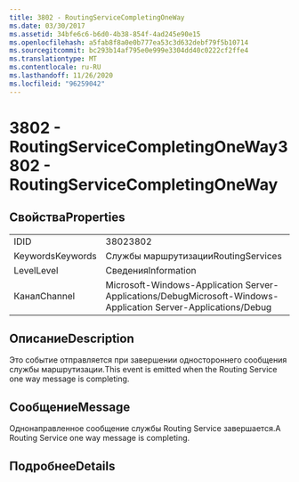 ```yaml
---
title: 3802 - RoutingServiceCompletingOneWay
ms.date: 03/30/2017
ms.assetid: 34bfe6c6-b6d0-4b38-854f-4ad245e90e15
ms.openlocfilehash: a5fab8f8a0e0b777ea53c3d632debf79f5b10714
ms.sourcegitcommit: bc293b14af795e0e999e3304dd40c0222cf2ffe4
ms.translationtype: MT
ms.contentlocale: ru-RU
ms.lasthandoff: 11/26/2020
ms.locfileid: "96259042"
---
```

# <a name="3802---routingservicecompletingoneway"></a><span data-ttu-id="d5a2a-102">3802 - RoutingServiceCompletingOneWay</span><span class="sxs-lookup"><span data-stu-id="d5a2a-102">3802 - RoutingServiceCompletingOneWay</span></span>

## <a name="properties"></a><span data-ttu-id="d5a2a-103">Свойства</span><span class="sxs-lookup"><span data-stu-id="d5a2a-103">Properties</span></span>  
  
|||  
|-|-|  
|<span data-ttu-id="d5a2a-104">ID</span><span class="sxs-lookup"><span data-stu-id="d5a2a-104">ID</span></span>|<span data-ttu-id="d5a2a-105">3802</span><span class="sxs-lookup"><span data-stu-id="d5a2a-105">3802</span></span>|  
|<span data-ttu-id="d5a2a-106">Keywords</span><span class="sxs-lookup"><span data-stu-id="d5a2a-106">Keywords</span></span>|<span data-ttu-id="d5a2a-107">Службы маршрутизации</span><span class="sxs-lookup"><span data-stu-id="d5a2a-107">RoutingServices</span></span>|  
|<span data-ttu-id="d5a2a-108">Level</span><span class="sxs-lookup"><span data-stu-id="d5a2a-108">Level</span></span>|<span data-ttu-id="d5a2a-109">Сведения</span><span class="sxs-lookup"><span data-stu-id="d5a2a-109">Information</span></span>|  
|<span data-ttu-id="d5a2a-110">Канал</span><span class="sxs-lookup"><span data-stu-id="d5a2a-110">Channel</span></span>|<span data-ttu-id="d5a2a-111">Microsoft-Windows-Application Server-Applications/Debug</span><span class="sxs-lookup"><span data-stu-id="d5a2a-111">Microsoft-Windows-Application Server-Applications/Debug</span></span>|  
  
## <a name="description"></a><span data-ttu-id="d5a2a-112">Описание</span><span class="sxs-lookup"><span data-stu-id="d5a2a-112">Description</span></span>  

 <span data-ttu-id="d5a2a-113">Это событие отправляется при завершении одностороннего сообщения службы маршрутизации.</span><span class="sxs-lookup"><span data-stu-id="d5a2a-113">This event is emitted when the Routing Service one way message is completing.</span></span>  
  
## <a name="message"></a><span data-ttu-id="d5a2a-114">Сообщение</span><span class="sxs-lookup"><span data-stu-id="d5a2a-114">Message</span></span>  

 <span data-ttu-id="d5a2a-115">Однонаправленное сообщение службы Routing Service завершается.</span><span class="sxs-lookup"><span data-stu-id="d5a2a-115">A Routing Service one way message is completing.</span></span>  
  
## <a name="details"></a><span data-ttu-id="d5a2a-116">Подробнее</span><span class="sxs-lookup"><span data-stu-id="d5a2a-116">Details</span></span>
